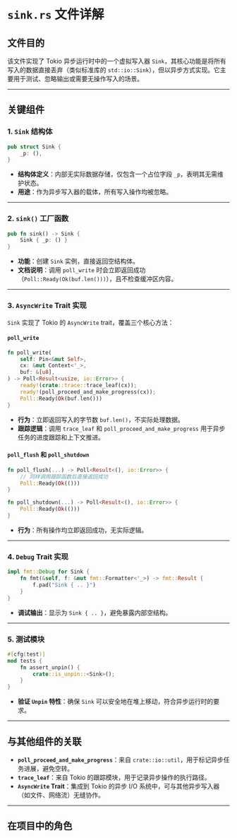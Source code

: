 # `sink.rs` 文件详解

## **文件目的**
该文件实现了 Tokio 异步运行时中的一个虚拟写入器 `Sink`，其核心功能是将所有写入的数据直接丢弃（类似标准库的 `std::io::Sink`），但以异步方式实现。它主要用于测试、忽略输出或需要无操作写入的场景。

---

## **关键组件**

### **1. `Sink` 结构体**
```rust
pub struct Sink {
    _p: (),
}
```
- **结构体定义**：内部无实际数据存储，仅包含一个占位字段 `_p`，表明其无需维护状态。
- **用途**：作为异步写入器的载体，所有写入操作均被忽略。

---

### **2. `sink()` 工厂函数**
```rust
pub fn sink() -> Sink {
    Sink { _p: () }
}
```
- **功能**：创建 `Sink` 实例，直接返回空结构体。
- **文档说明**：调用 `poll_write` 时会立即返回成功（`Poll::Ready(Ok(buf.len()))`），且不检查缓冲区内容。

---

### **3. `AsyncWrite` Trait 实现**
`Sink` 实现了 Tokio 的 `AsyncWrite` trait，覆盖三个核心方法：

#### **`poll_write`**
```rust
fn poll_write(
    self: Pin<&mut Self>,
    cx: &mut Context<'_>,
    buf: &[u8],
) -> Poll<Result<usize, io::Error>> {
    ready!(crate::trace::trace_leaf(cx));
    ready!(poll_proceed_and_make_progress(cx));
    Poll::Ready(Ok(buf.len()))
}
```
- **行为**：立即返回写入的字节数 `buf.len()`，不实际处理数据。
- **跟踪逻辑**：调用 `trace_leaf` 和 `poll_proceed_and_make_progress` 用于异步任务的进度跟踪和上下文推进。

#### **`poll_flush` 和 `poll_shutdown`**
```rust
fn poll_flush(...) -> Poll<Result<(), io::Error>> {
    // 同样调用跟踪函数后直接返回成功
    Poll::Ready(Ok(()))
}

fn poll_shutdown(...) -> Poll<Result<(), io::Error>> {
    Poll::Ready(Ok(()))
}
```
- **行为**：所有操作均立即返回成功，无实际逻辑。

---

### **4. `Debug` Trait 实现**
```rust
impl fmt::Debug for Sink {
    fn fmt(&self, f: &mut fmt::Formatter<'_>) -> fmt::Result {
        f.pad("Sink { .. }")
    }
}
```
- **调试输出**：显示为 `Sink { .. }`，避免暴露内部空结构。

---

### **5. 测试模块**
```rust
#[cfg(test)]
mod tests {
    fn assert_unpin() {
        crate::is_unpin::<Sink>();
    }
}
```
- **验证 `Unpin` 特性**：确保 `Sink` 可以安全地在堆上移动，符合异步运行时的要求。

---

## **与其他组件的关联**
- **`poll_proceed_and_make_progress`**：来自 `crate::io::util`，用于标记异步任务进展，避免空转。
- **`trace_leaf`**：来自 Tokio 的跟踪模块，用于记录异步操作的执行路径。
- **`AsyncWrite` Trait**：集成到 Tokio 的异步 I/O 系统中，可与其他异步写入器（如文件、网络流）无缝协作。

---

## **在项目中的角色**